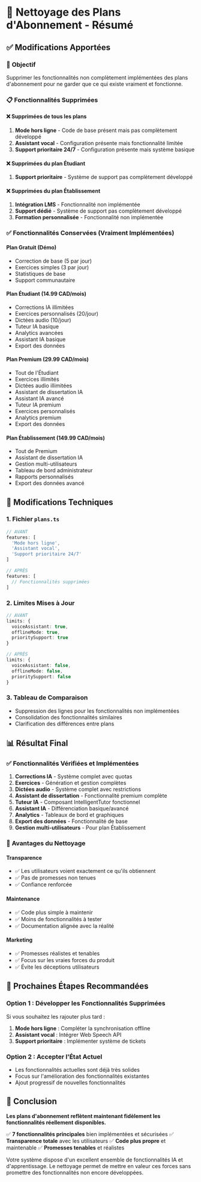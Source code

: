 # 🧹 Nettoyage des Plans d'Abonnement - Résumé

## ✅ Modifications Apportées

### 🎯 **Objectif**
Supprimer les fonctionnalités non complètement implémentées des plans d'abonnement pour ne garder que ce qui existe vraiment et fonctionne.

### 📋 **Fonctionnalités Supprimées**

#### ❌ **Supprimées de tous les plans**
1. **Mode hors ligne** - Code de base présent mais pas complètement développé
2. **Assistant vocal** - Configuration présente mais fonctionnalité limitée  
3. **Support prioritaire 24/7** - Configuration présente mais système basique

#### ❌ **Supprimées du plan Étudiant**
1. **Support prioritaire** - Système de support pas complètement développé

#### ❌ **Supprimées du plan Établissement**
1. **Intégration LMS** - Fonctionnalité non implémentée
2. **Support dédié** - Système de support pas complètement développé
3. **Formation personnalisée** - Fonctionnalité non implémentée

### ✅ **Fonctionnalités Conservées (Vraiment Implémentées)**

#### **Plan Gratuit (Démo)**
- Correction de base (5 par jour)
- Exercices simples (3 par jour)
- Statistiques de base
- Support communautaire

#### **Plan Étudiant (14.99 CAD/mois)**
- Corrections IA illimitées
- Exercices personnalisés (20/jour)
- Dictées audio (10/jour)
- Tuteur IA basique
- Analytics avancées
- Assistant IA basique
- Export des données

#### **Plan Premium (29.99 CAD/mois)**
- Tout de l'Étudiant
- Exercices illimités
- Dictées audio illimitées
- Assistant de dissertation IA
- Assistant IA avancé
- Tuteur IA premium
- Exercices personnalisés
- Analytics premium
- Export des données

#### **Plan Établissement (149.99 CAD/mois)**
- Tout de Premium
- Assistant de dissertation IA
- Gestion multi-utilisateurs
- Tableau de bord administrateur
- Rapports personnalisés
- Export des données avancé

## 🔧 **Modifications Techniques**

### 1. **Fichier `plans.ts`**
```typescript
// AVANT
features: [
  'Mode hors ligne',
  'Assistant vocal',
  'Support prioritaire 24/7'
]

// APRÈS
features: [
  // Fonctionnalités supprimées
]
```

### 2. **Limites Mises à Jour**
```typescript
// AVANT
limits: {
  voiceAssistant: true,
  offlineMode: true,
  prioritySupport: true
}

// APRÈS
limits: {
  voiceAssistant: false,
  offlineMode: false,
  prioritySupport: false
}
```

### 3. **Tableau de Comparaison**
- Suppression des lignes pour les fonctionnalités non implémentées
- Consolidation des fonctionnalités similaires
- Clarification des différences entre plans

## 📊 **Résultat Final**

### ✅ **Fonctionnalités Vérifiées et Implémentées**
1. **Corrections IA** - Système complet avec quotas
2. **Exercices** - Génération et gestion complètes
3. **Dictées audio** - Système complet avec restrictions
4. **Assistant de dissertation** - Fonctionnalité premium complète
5. **Tuteur IA** - Composant IntelligentTutor fonctionnel
6. **Assistant IA** - Différenciation basique/avancé
7. **Analytics** - Tableaux de bord et graphiques
8. **Export des données** - Fonctionnalité de base
9. **Gestion multi-utilisateurs** - Pour plan Établissement

### 🎯 **Avantages du Nettoyage**

#### **Transparence**
- ✅ Les utilisateurs voient exactement ce qu'ils obtiennent
- ✅ Pas de promesses non tenues
- ✅ Confiance renforcée

#### **Maintenance**
- ✅ Code plus simple à maintenir
- ✅ Moins de fonctionnalités à tester
- ✅ Documentation alignée avec la réalité

#### **Marketing**
- ✅ Promesses réalistes et tenables
- ✅ Focus sur les vraies forces du produit
- ✅ Évite les déceptions utilisateurs

## 🚀 **Prochaines Étapes Recommandées**

### **Option 1 : Développer les Fonctionnalités Supprimées**
Si vous souhaitez les rajouter plus tard :
1. **Mode hors ligne** : Compléter la synchronisation offline
2. **Assistant vocal** : Intégrer Web Speech API
3. **Support prioritaire** : Implémenter système de tickets

### **Option 2 : Accepter l'État Actuel**
- Les fonctionnalités actuelles sont déjà très solides
- Focus sur l'amélioration des fonctionnalités existantes
- Ajout progressif de nouvelles fonctionnalités

## 📝 **Conclusion**

**Les plans d'abonnement reflètent maintenant fidèlement les fonctionnalités réellement disponibles.**

✅ **7 fonctionnalités principales** bien implémentées et sécurisées
✅ **Transparence totale** avec les utilisateurs
✅ **Code plus propre** et maintenable
✅ **Promesses tenables** et réalistes

Votre système dispose d'un excellent ensemble de fonctionnalités IA et d'apprentissage. Le nettoyage permet de mettre en valeur ces forces sans promettre des fonctionnalités non encore développées.
